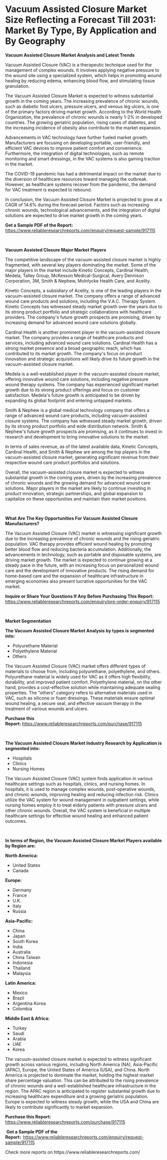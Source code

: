 <p><h1>Vacuum Assisted Closure Market Size Reflecting a Forecast Till 2031: Market By Type, By Application and By Geography</h1></p><p><strong>Vacuum Assisted Closure Market Analysis and Latest Trends</strong></p>
<p><p>Vacuum Assisted Closure (VAC) is a therapeutic technique used for the management of complex wounds. It involves applying negative pressure to the wound site using a specialized system, which helps in promoting wound healing by reducing edema, enhancing blood flow, and stimulating tissue granulation.</p><p>The Vacuum Assisted Closure Market is expected to witness substantial growth in the coming years. The increasing prevalence of chronic wounds, such as diabetic foot ulcers, pressure ulcers, and venous leg ulcers, is one of the primary factors driving market growth. According to the World Health Organization, the prevalence of chronic wounds is nearly 1-2% in developed countries. The growing geriatric population, rising cases of diabetes, and the increasing incidence of obesity also contribute to the market expansion.</p><p>Advancements in VAC technology have further fueled market growth. Manufacturers are focusing on developing portable, user-friendly, and efficient VAC devices to improve patient comfort and convenience. Furthermore, the integration of digital technologies, such as remote monitoring and smart dressings, in the VAC systems is also gaining traction in the market.</p><p>The COVID-19 pandemic has had a detrimental impact on the market due to the diversion of healthcare resources toward managing the outbreak. However, as healthcare systems recover from the pandemic, the demand for VAC treatment is expected to rebound.</p><p>In conclusion, the Vacuum Assisted Closure Market is projected to grow at a CAGR of 14.6% during the forecast period. Factors such as increasing chronic wounds, technological advancements, and the integration of digital solutions are expected to drive market growth in the coming years.</p></p>
<p><strong>Get a Sample PDF of the Report:&nbsp;</strong> <a href="https://www.reliableresearchreports.com/enquiry/request-sample/917115">https://www.reliableresearchreports.com/enquiry/request-sample/917115</a></p>
<p>&nbsp;</p>
<p><strong>Vacuum Assisted Closure Major Market Players</strong></p>
<p><p>The competitive landscape of the vacuum-assisted closure market is highly fragmented, with several key players dominating the market. Some of the major players in the market include Kinetic Concepts, Cardinal Health, Medela, Talley Group, McKesson Medical-Surgical, Avery Dennison Corporation, 3M, Smith & Nephew, Molnlycke Health Care, and Acelity.</p><p>Kinetic Concepts, a subsidiary of Acelity, is one of the leading players in the vacuum-assisted closure market. The company offers a range of advanced wound care products and solutions, including the V.A.C. Therapy System. Kinetic Concepts has witnessed steady market growth over the years due to its strong product portfolio and strategic collaborations with healthcare providers. The company's future growth prospects are promising, driven by increasing demand for advanced wound care solutions globally.</p><p>Cardinal Health is another prominent player in the vacuum-assisted closure market. The company provides a range of healthcare products and services, including advanced wound care solutions. Cardinal Health has a strong market presence and a broad geographic reach, which has contributed to its market growth. The company's focus on product innovation and strategic acquisitions will likely drive its future growth in the vacuum-assisted closure market.</p><p>Medela is a well-established player in the vacuum-assisted closure market, offering innovative wound care solutions, including negative pressure wound therapy systems. The company has experienced significant market growth due to its strong product offerings and focus on customer satisfaction. Medela's future growth is anticipated to be driven by expanding its global footprint and entering untapped markets.</p><p>Smith & Nephew is a global medical technology company that offers a range of advanced wound care products, including vacuum-assisted closure systems. The company has witnessed steady market growth, driven by its strong product portfolio and wide distribution network. Smith & Nephew's future growth prospects are promising, as it continues to invest in research and development to bring innovative solutions to the market.</p><p>In terms of sales revenue, as of the latest available data, Kinetic Concepts, Cardinal Health, and Smith & Nephew are among the top players in the vacuum-assisted closure market, generating significant revenue from their respective wound care product portfolios and solutions.</p><p>Overall, the vacuum-assisted closure market is expected to witness substantial growth in the coming years, driven by the increasing prevalence of chronic wounds and the growing demand for advanced wound care solutions. Major players in the market are likely to continue investing in product innovation, strategic partnerships, and global expansion to capitalize on these opportunities and maintain their market positions.</p></p>
<p>&nbsp;</p>
<p><strong>What Are The Key Opportunities For Vacuum Assisted Closure Manufacturers?</strong></p>
<p><p>The Vacuum Assisted Closure (VAC) market is witnessing significant growth due to the increasing prevalence of chronic wounds and the rising geriatric population. VAC therapy provides efficient wound healing by promoting better blood flow and reducing bacteria accumulation. Additionally, the advancements in technology, such as portable and disposable systems, are driving market growth. The market is expected to continue growing at a steady pace in the future, with an increasing focus on personalized wound care and the development of innovative products. The rising demand for home-based care and the expansion of healthcare infrastructure in emerging economies also present lucrative opportunities for the VAC market.</p></p>
<p><strong>Inquire or Share Your Questions If Any Before Purchasing This Report:</strong> <a href="https://www.reliableresearchreports.com/enquiry/pre-order-enquiry/917115">https://www.reliableresearchreports.com/enquiry/pre-order-enquiry/917115</a></p>
<p>&nbsp;</p>
<p><strong>Market Segmentation</strong></p>
<p><strong>The Vacuum Assisted Closure Market Analysis by types is segmented into:</strong></p>
<p><ul><li>Polyurethane Material</li><li>Polyethylene Material</li><li>Others</li></ul></p>
<p><p>The Vacuum Assisted Closure (VAC) market offers different types of materials to choose from, including polyurethane, polyethylene, and others. Polyurethane material is widely used for VAC as it offers high flexibility, durability, and improved patient comfort. Polyethylene material, on the other hand, provides a cost-effective solution while maintaining adequate sealing properties. The "others" category refers to alternative materials used in VAC, such as silicone or foam dressings. These materials ensure optimal wound healing, a secure seal, and effective vacuum therapy in the treatment of various wounds and ulcers.</p></p>
<p><strong>Purchase this Report:&nbsp;</strong><a href="https://www.reliableresearchreports.com/purchase/917115">https://www.reliableresearchreports.com/purchase/917115</a></p>
<p>&nbsp;</p>
<p><strong>The Vacuum Assisted Closure Market Industry Research by Application is segmented into:</strong></p>
<p><ul><li>Hospitals</li><li>Clinics</li><li>Nursing Homes</li></ul></p>
<p><p>The Vacuum Assisted Closure (VAC) system finds application in various healthcare settings such as hospitals, clinics, and nursing homes. In hospitals, it is used to manage complex wounds, post-operative wounds, and chronic wounds, improving healing and reducing infection risk. Clinics utilize the VAC system for wound management in outpatient settings, while nursing homes employ it to treat elderly patients with pressure ulcers and other chronic wounds. Overall, the VAC system is beneficial in multiple healthcare settings for effective wound healing and enhanced patient outcomes.</p></p>
<p>&nbsp;</p>
<p><strong>In terms of Region, the Vacuum Assisted Closure Market Players available by Region are:</strong></p>
<p>
    <p> <strong> North America: </strong>
        <ul>
            <li>United States</li>
            <li>Canada</li>
        </ul>
        </p> 
    <p> <strong> Europe: </strong>
        <ul>
            <li>Germany</li>
            <li>France</li>
            <li>U.K.</li>
            <li>Italy</li>
            <li>Russia</li>
        </ul>
        </p> 
    <p> <strong> Asia-Pacific: </strong>
        <ul>
            <li>China</li>
            <li>Japan</li>
            <li>South Korea</li>
            <li>India</li>
            <li>Australia</li>
            <li>China Taiwan</li>
            <li>Indonesia</li>
            <li>Thailand</li>
            <li>Malaysia</li>
        </ul>
        </p> 
    <p> <strong> Latin America: </strong>
        <ul>
            <li>Mexico</li>
            <li>Brazil</li>
            <li>Argentina Korea</li>
            <li>Colombia</li>
        </ul>
        </p> 
    <p> <strong> Middle East & Africa: </strong>
        <ul>
            <li>Turkey</li>
            <li>Saudi</li>
            <li>Arabia</li>
            <li>UAE</li>
            <li>Korea</li>
        </ul>
    </p>
    </p>
<p><p>The vacuum-assisted closure market is expected to witness significant growth across various regions, including North America (NA), Asia-Pacific (APAC), Europe, the United States of America (USA), and China. North America is projected to dominate the market, holding the highest market share percentage valuation. This can be attributed to the rising prevalence of chronic wounds and a well-established healthcare infrastructure in the region. The APAC region is anticipated to register substantial growth due to increasing healthcare expenditure and a growing geriatric population. Europe is expected to witness steady growth, while the USA and China are likely to contribute significantly to market expansion.</p></p>
<p><strong>Purchase this Report: </strong><a href="https://www.reliableresearchreports.com/purchase/917115">https://www.reliableresearchreports.com/purchase/917115</a></p>
<p>&nbsp;<strong>Get a Sample PDF of the Report:&nbsp;&nbsp;</strong><a href="https://www.reliableresearchreports.com/enquiry/request-sample/917115">https://www.reliableresearchreports.com/enquiry/request-sample/917115</a></p>
<p><strong></strong></p>
<p>Check more reports on https://www.reliableresearchreports.com/</p>